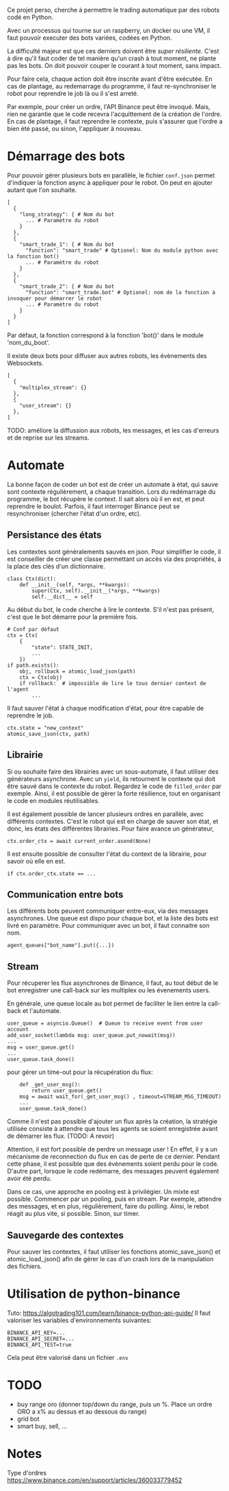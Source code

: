 Ce projet perso, cherche à permettre le trading automatique par des robots codé en Python.

Avec un processus qui tourne sur un raspberry, un docker ou une VM, il faut pouvoir 
executer des bots variées, codées en Python.

La difficulté majeur est que ces derniers doivent être *super résiliente*. C'est
à dire qu'il faut coder de tel manière qu'un crash à tout moment, ne plante pas les
bots. On doit pouvoir couper le courant à tout moment, sans impact.

Pour faire cela, chaque action doit être inscrite avant d'être exécutée.
En cas de plantage, au redemarrage du programme, il faut re-synchroniser le robot
pour reprendre le job là ou il s'est arreté.

Par exemple, pour créer un ordre, l'API Binance peut être invoqué. Mais, rien ne
garantie que le code recevra l'acquittement de la création de l'ordre. En cas
de plantage, il faut reprendre le contexte, puis s'assurer que l'ordre a bien
été passé, ou sinon, l'appliquer à nouveau.

# Démarrage des bots
Pour pouvoir gérer plusieurs bots en parallèle, le fichier `conf.json`
permet d'indiquer la fonction async à appliquer pour le robot. 
On peut en ajouter autant que l'on souhaite.
```
[
  {
    "long_strategy": { # Nom du bot
      ... # Paramètre du robot
    }
  },
  {
    "smart_trade_1": { # Nom du bot
      "function": "smart_trade" # Optionel: Nom du module python avec la fonction bot()
      ... # Paramètre du robot
    }
  },
  {
    "smart_trade_2": { # Nom du bot
      "function": "smart_trade.bot" # Optionel: nom de la fonction à invoquer pour démarrer le robot
      ... # Paramètre du robot
    }
  }
]
```
Par défaut, la fonction correspond à la fonction 'bot()' dans le module 'nom_du_boot'.

Il existe deux bots pour diffuser aux autres robots, les évènements des Websockets.
```
[
  {
    "multiplex_stream": {}
  },
  {
    "user_stream": {}
  },
]
```
TODO: améliore la diffussion aux robots, les messages, et les cas d'erreurs et de reprise sur les streams.

# Automate
La bonne façon de coder un bot est de créer un automate à état, qui sauve sont contexte
régulièrement, a chaque transition. Lors du redémarrage du programme,
le bot récupère le context. Il sait alors où il en est, et peut reprendre
le boulot. Parfois, il faut interroger Binance peut se resynchroniser (chercher l'état d'un ordre, etc).

## Persistance des états
Les contextes sont généralements sauvés en json. Pour simplifier le code, il est conseiller de créer une classe
permettant un accès via des propriétés, à la place des clés d'un dictionnaire.

```
class Ctx(dict):
    def __init__(self, *args, **kwargs):
        super(Ctx, self).__init__(*args, **kwargs)
        self.__dict__ = self
```
Au début du bot, le code cherche à lire le contexte.
S'il n'est pas présent, c'est que le bot démarre pour la première fois. 
```
# Conf par défaut
ctx = Ctx(
    {
        "state": STATE_INIT,
        ...
    })
if path.exists():
    obj, rollback = atomic_load_json(path)
    ctx = Ctx(obj)
    if rollback:  # impossible de lire le tous dernier context de l'agent
        ...
```

Il faut sauver l'état à chaque modification d'état, pour être capable de reprendre le job.
```
ctx.state = "new_context"
atomic_save_json(ctx, path)
```


## Librairie
Si ou souhaite faire des librairies avec un sous-automate, il faut utiliser des 
générateurs asynchrone. Avec un `yield`, ils retournent le contexte qui doit être sauvé
dans le contexte du robot. Regardez le code de `filled_order` par exemple.
Ainsi, il est possible de gérer la forte résilience, tout en organisant le code
en modules réutilisables.

Il est également possible de lancer plusieurs ordres en parallèle, avec différents contextes.
C'est le robot qui est en charge de sauver son état, et donc, les états des différentes librairies.
Pour faire avance un générateur, 
```
ctx.order_ctx = await current_order.asend(None)
```
Il est ensuite possible de consulter l'état du context de la librairie, pour savoir où elle en est.
```
if ctx.order_ctx.state == ...
```

## Communication entre bots
Les différents bots peuvent communiquer entre-eux, via des messages asynchrones.
Une queue est dispo pour chaque bot, et la liste des bots est livré en paramètre.
Pour communiquer avec un bot, il faut connaitre son nom.
```
agent_queues["bot_name"].put({...})
```

## Stream
Pour récuperer les flux asynchrones de Binance, il faut, au tout début de le bot
enregistrer une call-back sur les multiplex ou les évenements users.

En générale, une queue locale au bot permet de faciliter le lien entre la call-back
et l'automate.
```
user_queue = asyncio.Queue()  # Queue to receive event from user account
add_user_socket(lambda msg: user_queue.put_nowait(msg))
...
msg = user_queue.get()
...
user_queue.task_done()
```
pour gérer un time-out pour la récupération du flux:
```
    def _get_user_msg():
        return user_queue.get()
    msg = await wait_for(_get_user_msg() , timeout=STREAM_MSG_TIMEOUT)
    ...
    user_queue.task_done()
```


Comme il n'est pas possible d'ajouter un flux après la création, la stratégie utilisée
consiste à attendre que tous les agents se soient enregistrée avant de démarrer les flux.
(TODO: A revoir)


Attention, il est fort possible de perdre un message user !
En effet, il y a un mécanisme de reconnection du flux en cas de perte de ce dernier.
Pendant cette phase, il est possible que des évènements soient perdu pour le code.
D'autre part, lorsque le code redémarre, des messages peuvent également avoir été perdu.

Dans ce cas, une approche en pooling est à privilégier. Un mixte est possible.
Commencer par un pooling, puis en stream.
Par exemple, attendre des messages, et en plus, régulièrement, faire du polling.
Ainsi, le rebot réagit au plus vite, si possible. Sinon, sur timer.

## Sauvegarde des contextes
Pour sauver les contextes, il faut utiliser les fonctions atomic_save_json() et atomic_load_json()
afin de gérer le cas d'un crash lors de la manipulation des fichiers.

# Utilisation de python-binance
Tuto: https://algotrading101.com/learn/binance-python-api-guide/
Il faut valoriser les variables d'environnements suivantes:
```
BINANCE_API_KEY=...
BINANCE_API_SECRET=...
BINANCE_API_TEST=true
```
Cela peut être valorisé dans un fichier `.env`

# TODO
- buy range oro (donner top/down du range, puis un %. Place un ordre ORO a x% au dessus et au dessous du range)
- grid bot
- smart buy, sell, ...

# Notes
Type d'ordres https://www.binance.com/en/support/articles/360033779452